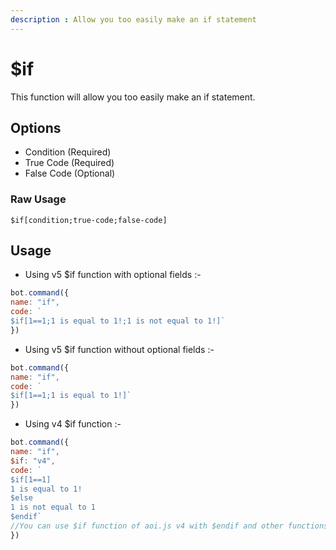```yaml
---
description : Allow you too easily make an if statement
---
```


# $if

This function will allow you too easily make an if statement.

## Options
- Condition (Required)
- True Code (Required)
- False Code (Optional)

### Raw Usage
`$if[condition;true-code;false-code]`


## Usage

- Using v5 $if function with optional fields :-

```javascript
bot.command({
name: "if",
code: `
$if[1==1;1 is equal to 1!;1 is not equal to 1!]`
})

```

- Using v5 $if function without optional fields :-

```javascript
bot.command({
name: "if",
code: `
$if[1==1;1 is equal to 1!]`
})

```

- Using v4 $if function :-

```javascript
bot.command({
name: "if",
$if: "v4",
code: `
$if[1==1]
1 is equal to 1!
$else
1 is not equal to 1
$endif`
//You can use $if function of aoi.js v4 with $endif and other functions!
})






